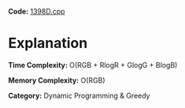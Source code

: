 **Code:** [1398D.cpp](./1398D.cpp)

# Explanation

**Time Complexity:** O(RGB + RlogR + GlogG + BlogB)

**Memory Complexity:** O(RGB) 

**Category:** Dynamic Programming & Greedy
